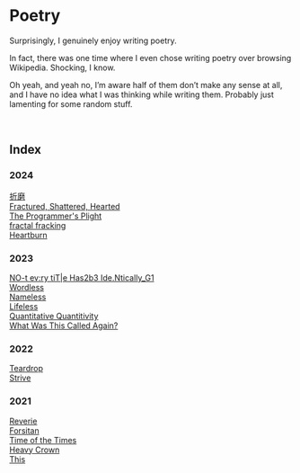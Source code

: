 # Poetry
<!-- #SQUARK live! index!
| dest = poetry
| duality = light
| index = poetry
-->

Surprisingly, I genuinely enjoy writing poetry.

In fact, there was one time where I even chose writing poetry over browsing Wikipedia. Shocking, I know.

Oh yeah, and yeah no, I’m aware half of them don’t make any sense at all, and I have no idea what I was thinking while writing them. Probably just lamenting for some random stuff.


<br>


<!-- #SQUARK index~ -->

<!-- #SQUARK leave? -->
## Index

### 2024
[折磨](折磨.md)  
[Fractured, Shattered, Hearted](Fractured,%20Shattered,%20Hearted.md)  
[The Programmer's Plight](The%20Programmer's%20Plight.md)  
[fractal fracking](fractal%20fracking.md)  
[Heartburn](Heartburn.md) 

### 2023
[NO-t ev:ry tiT|e Has2b3 Ide.NticalIy_G1](Titles.md)   
[Wordless](Wordless.md)  
[Nameless](Nameless.md)  
[Lifeless](Lifeless.md)  
[Quantitative Quantitivity](Quantitative%20Quantitivity.md)  
[What Was This Called Again?](What%20Was%20This%20Called%20Again.md)  

### 2022
[Teardrop](Teardrop.md)  
[Strive](Strive.md)  

### 2021
[Reverie]([Reverie.md)  
[Forsitan](Forsitan.md)  
[Time of the Times](Time%20of%20the%20Times.md)  
[Heavy Crown](Heavy%20Crown.md)  
[This](This.md)  
<!-- #SQUARK leave. -->
